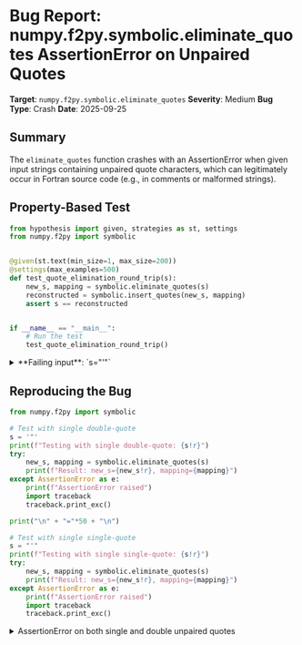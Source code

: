 # Bug Report: numpy.f2py.symbolic.eliminate_quotes AssertionError on Unpaired Quotes

**Target**: `numpy.f2py.symbolic.eliminate_quotes`
**Severity**: Medium
**Bug Type**: Crash
**Date**: 2025-09-25

## Summary

The `eliminate_quotes` function crashes with an AssertionError when given input strings containing unpaired quote characters, which can legitimately occur in Fortran source code (e.g., in comments or malformed strings).

## Property-Based Test

```python
from hypothesis import given, strategies as st, settings
from numpy.f2py import symbolic


@given(st.text(min_size=1, max_size=200))
@settings(max_examples=500)
def test_quote_elimination_round_trip(s):
    new_s, mapping = symbolic.eliminate_quotes(s)
    reconstructed = symbolic.insert_quotes(new_s, mapping)
    assert s == reconstructed


if __name__ == "__main__":
    # Run the test
    test_quote_elimination_round_trip()
```

<details>

<summary>
**Failing input**: `s="'"`
</summary>
```
Falsifying example: test_quote_elimination_round_trip(
    s="'",
)
Traceback (most recent call last):
  File "/home/npc/pbt/agentic-pbt/worker_/7/hypo.py", line 15, in <module>
    test_quote_elimination_round_trip()
    ~~~~~~~~~~~~~~~~~~~~~~~~~~~~~~~~~^^
  File "/home/npc/pbt/agentic-pbt/worker_/7/hypo.py", line 6, in test_quote_elimination_round_trip
    @settings(max_examples=500)
                   ^^^
  File "/home/npc/miniconda/lib/python3.13/site-packages/hypothesis/core.py", line 2124, in wrapped_test
    raise the_error_hypothesis_found
  File "/home/npc/pbt/agentic-pbt/worker_/7/hypo.py", line 8, in test_quote_elimination_round_trip
    new_s, mapping = symbolic.eliminate_quotes(s)
                     ~~~~~~~~~~~~~~~~~~~~~~~~~^^^
  File "/home/npc/miniconda/lib/python3.13/site-packages/numpy/f2py/symbolic.py", line 1195, in eliminate_quotes
    assert "'" not in new_s
           ^^^^^^^^^^^^^^^^
AssertionError
```
</details>

## Reproducing the Bug

```python
from numpy.f2py import symbolic

# Test with single double-quote
s = '"'
print(f"Testing with single double-quote: {s!r}")
try:
    new_s, mapping = symbolic.eliminate_quotes(s)
    print(f"Result: new_s={new_s!r}, mapping={mapping}")
except AssertionError as e:
    print(f"AssertionError raised")
    import traceback
    traceback.print_exc()

print("\n" + "="*50 + "\n")

# Test with single single-quote
s = "'"
print(f"Testing with single single-quote: {s!r}")
try:
    new_s, mapping = symbolic.eliminate_quotes(s)
    print(f"Result: new_s={new_s!r}, mapping={mapping}")
except AssertionError as e:
    print(f"AssertionError raised")
    import traceback
    traceback.print_exc()
```

<details>

<summary>
AssertionError on both single and double unpaired quotes
</summary>
```
Testing with single double-quote: '"'
AssertionError raised
Traceback (most recent call last):
  File "/home/npc/pbt/agentic-pbt/worker_/7/repo.py", line 7, in <module>
    new_s, mapping = symbolic.eliminate_quotes(s)
                     ~~~~~~~~~~~~~~~~~~~~~~~~~^^^
  File "/home/npc/miniconda/lib/python3.13/site-packages/numpy/f2py/symbolic.py", line 1194, in eliminate_quotes
    assert '"' not in new_s
           ^^^^^^^^^^^^^^^^
AssertionError

==================================================

Testing with single single-quote: "'"
AssertionError raised
Traceback (most recent call last):
  File "/home/npc/pbt/agentic-pbt/worker_/7/repo.py", line 20, in <module>
    new_s, mapping = symbolic.eliminate_quotes(s)
                     ~~~~~~~~~~~~~~~~~~~~~~~~~^^^
  File "/home/npc/miniconda/lib/python3.13/site-packages/numpy/f2py/symbolic.py", line 1195, in eliminate_quotes
    assert "'" not in new_s
           ^^^^^^^^^^^^^^^^
AssertionError
```
</details>

## Why This Is A Bug

The `eliminate_quotes` function is designed to replace quoted substrings in Fortran/C code with placeholder tokens. However, it uses a regular expression that only matches properly paired quotes (e.g., `"..."` or `'...'`). When the input contains unpaired quotes, the regex doesn't match them, leaving the quotes in the output string. The function then hits assertion statements that check no quotes remain:

```python
assert '"' not in new_s  # Line 1194
assert "'" not in new_s  # Line 1195
```

This violates expected behavior in several ways:

1. **Undocumented precondition**: The function's docstring states it "Replace[s] quoted substrings of input string" without documenting that quotes must be paired.

2. **Inappropriate error type**: AssertionError is an internal implementation detail that shouldn't be exposed to users. Production code should raise proper exceptions like ValueError with descriptive messages.

3. **Real-world impact**: Fortran source code can legitimately contain unpaired quotes, especially in:
   - Comments: `! This is a comment with an unmatched "`
   - Malformed code during development
   - Partial code snippets being analyzed

4. **Inconsistent with insert_quotes**: The inverse function `insert_quotes` doesn't have corresponding assertions, creating an asymmetry in the API.

## Relevant Context

The function is located in `/numpy/f2py/symbolic.py` at lines 1171-1197. The regex pattern used is:

```python
r'({kind}_|)({single_quoted}|{double_quoted})'.format(
    kind=r'\w[\w\d_]*',
    single_quoted=r"('([^'\\]|(\\.))*')",
    double_quoted=r'("([^"\\]|(\\.))*")')
```

This pattern requires quotes to be properly paired and won't match standalone quote characters. The function is part of numpy's f2py module, which is used to wrap Fortran code for use in Python.

Documentation: https://numpy.org/doc/stable/f2py/

## Proposed Fix

Replace the assertions with proper error handling that provides a clear error message:

```diff
--- a/symbolic.py
+++ b/symbolic.py
@@ -1191,8 +1191,11 @@ def eliminate_quotes(s):
         double_quoted=r'("([^"\\]|(\\.))*")'),
         repl, s)

-    assert '"' not in new_s
-    assert "'" not in new_s
+    if '"' in new_s:
+        raise ValueError(f"Unpaired double quote found in input: {s!r}")
+    if "'" in new_s:
+        raise ValueError(f"Unpaired single quote found in input: {s!r}")

     return new_s, d
```

Alternatively, the function could be made more robust by leaving unpaired quotes unchanged or escaping them, depending on the intended use case.